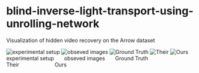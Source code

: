 # blind-inverse-light-transport-using-unrolling-network

Visualization of hidden video recovery on the Arrow dataset

<div style="display:inline-block">
  <img src="https://user-images.githubusercontent.com/75066519/236966555-f5a58466-ced7-4b6f-946f-13e0042e8852.png" alt="experimental setup",width="100",height="100">
  <img src="https://user-images.githubusercontent.com/75066519/236849741-9b5da7ec-3d9d-424b-b80f-2ea71293bb3d.gif" alt="obseved images">
  <img src="https://user-images.githubusercontent.com/75066519/236830676-e502e78e-3d0f-4712-a5e0-294b215c3590.gif" alt="Ground Truth">
  <img src="https://user-images.githubusercontent.com/75066519/236849938-c8e09389-8064-4df6-a8ca-5900b6ad6feb.gif" alt="Their">
  <img src="https://user-images.githubusercontent.com/75066519/236830797-ae8740c1-ae0a-4a11-afe7-180cfc6fc22e.gif" alt="Ours">
</div>
experimental setup&nbsp&nbsp&nbsp&nbsp&nbsp&nbsp
obseved images&nbsp&nbsp&nbsp&nbsp&nbsp&nbsp
Ground Truth&nbsp&nbsp&nbsp&nbsp&nbsp&nbsp&nbsp&nbsp&nbsp&nbsp&nbsp&nbsp&nbsp&nbsp
Their&nbsp&nbsp&nbsp&nbsp&nbsp&nbsp&nbsp&nbsp&nbsp&nbsp&nbsp&nbsp&nbsp&nbsp&nbsp&nbsp&nbsp&nbsp&nbsp&nbsp&nbsp&nbsp&nbsp
Ours

<!-- <center class="half">
    <img src="https://user-images.githubusercontent.com/75066519/236849741-9b5da7ec-3d9d-424b-b80f-2ea71293bb3d.gif" width="128"/><img src="https://user-images.githubusercontent.com/75066519/236830676-e502e78e-3d0f-4712-a5e0-294b215c3590.gif" width="128"/><img src="https://user-images.githubusercontent.com/75066519/236849938-c8e09389-8064-4df6-a8ca-5900b6ad6feb.gif" width="128"/><img src="https://user-images.githubusercontent.com/75066519/236830797-ae8740c1-ae0a-4a11-afe7-180cfc6fc22e.gif" width="128"/>
</center> -->
<!-- !![497f418ac3629cc147937121f71f020](https://user-images.githubusercontent.com/75066519/236966555-f5a58466-ced7-4b6f-946f-13e0042e8852.png)
[observe](https://user-images.githubusercontent.com/75066519/236849741-9b5da7ec-3d9d-424b-b80f-2ea71293bb3d.gif)
![gt1](https://user-images.githubusercontent.com/75066519/236830676-e502e78e-3d0f-4712-a5e0-294b215c3590.gif)  
![their1](https://user-images.githubusercontent.com/75066519/236849938-c8e09389-8064-4df6-a8ca-5900b6ad6feb.gif)
![our1](https://user-images.githubusercontent.com/75066519/236830797-ae8740c1-ae0a-4a11-afe7-180cfc6fc22e.gif) -->
